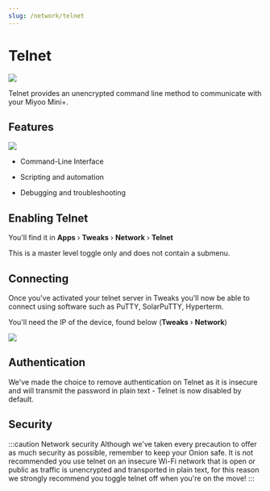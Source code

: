 ```yaml
---
slug: /network/telnet
---
```


# Telnet

*![](https://github.com/OnionUI/Onion/assets/47260768/62ee0d6c-1cce-43a4-976a-c8212850bf2f)*

Telnet provides an unencrypted command line method to communicate with your Miyoo Mini+.


## Features

*![](https://github.com/OnionUI/Onion/assets/47260768/64e1bf60-3670-4e84-b0f8-89f3575cc378)*

- Command-Line Interface

- Scripting and automation

- Debugging and troubleshooting


## Enabling Telnet

You'll find it in **Apps** › **Tweaks** › **Network** › **Telnet**

This is a master level toggle only and does not contain a submenu.


## Connecting

Once you've activated your telnet server in Tweaks you'll now be able to connect using software such as PuTTY, SolarPuTTY, Hyperterm.

You'll need the IP of the device, found below (**Tweaks** › **Network**)

![](https://github.com/OnionUI/Onion/assets/47260768/94f2ab4f-f776-4bb3-9edf-fa05ef0a88ba)


## Authentication

We've made the choice to remove authentication on Telnet as it is insecure and will transmit the password in plain text - Telnet is now disabled by default.


## Security

:::caution Network security
Although we've taken every precaution to offer as much security as possible, remember to keep your Onion safe. It is not recommended you use telnet on an insecure Wi-Fi network that is open or public as traffic is unencrypted and transported in plain text, for this reason we strongly recommend you toggle telnet off when you're on the move!
:::
